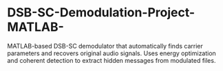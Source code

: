 # DSB-SC-Demodulation-Project-MATLAB-
MATLAB-based DSB-SC demodulator that automatically finds carrier parameters and recovers original audio signals. Uses energy optimization and coherent detection to extract hidden messages from modulated files.
